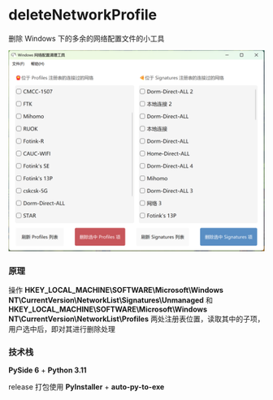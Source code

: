 # deleteNetworkProfile
删除 Windows 下的多余的网络配置文件的小工具

![UI-Screenshot](assets/UI-Screenshot.png)

### 原理

操作 **HKEY_LOCAL_MACHINE\SOFTWARE\Microsoft\Windows NT\CurrentVersion\NetworkList\Signatures\Unmanaged** 和 **HKEY_LOCAL_MACHINE\SOFTWARE\Microsoft\Windows NT\CurrentVersion\NetworkList\Profiles** 两处注册表位置，读取其中的子项，用户选中后，即对其进行删除处理

### 技术栈

**PySide 6** + **Python 3.11**

release 打包使用 **PyInstaller** + **auto-py-to-exe**